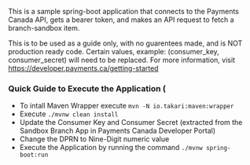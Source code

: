 This is a sample spring-boot application that connects to the Payments Canada API, gets a bearer token, and makes an API request to fetch a branch-sandbox item.

This is to be used as a guide only, with no guarentees made, and is NOT production ready code. Certain values, example: (consumer_key, consumer_secret) will need to be replaced. For more information, visit https://developer.payments.ca/getting-started

### Quick Guide to Execute the Application (
- To intall Maven Wrapper execute `mvn -N io.takari:maven:wrapper`
- Execute `./mvnw clean install`
- Update the Consumer Key and Consumer Secret (extracted from the Sandbox Branch App in Payments Canada Developer Portal)
- Change the DPRN to Nine-Digit numeric value
- Execute the Application by running the command `./mvnw spring-boot:run`
